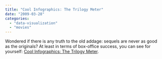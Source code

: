 ```yaml
---
title: "Cool Infographics: The Trilogy Meter"
date: "2009-03-28"
categories: 
  - "data-visualization"
  - "movies"
---
```


Wondered if there is any truth to the old addage: sequels are never as good as the originals? At least in terms of box-office success, you can see for yourself: [Cool Infographics: The Trilogy Meter](http://coolinfographics.blogspot.com/2009/03/trilogy-meter.html).
